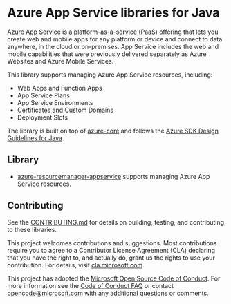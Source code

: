# Azure App Service libraries for Java

Azure App Service is a platform-as-a-service (PaaS) offering that lets you create web and mobile apps for any platform or device and connect to data anywhere, in the cloud or on-premises. App Service includes the web and mobile capabilities that were previously delivered separately as Azure Websites and Azure Mobile Services.

This library supports managing Azure App Service resources, including:

- Web Apps and Function Apps
- App Service Plans
- App Service Environments
- Certificates and Custom Domains
- Deployment Slots

The library is built on top of [azure-core](https://github.com/Azure/azure-sdk-for-java/blob/main/sdk/core/azure-core/README.md) and follows the [Azure SDK Design Guidelines for Java](https://azure.github.io/azure-sdk/java_introduction.html).

## Library

- [azure-resourcemanager-appservice](https://github.com/Azure/azure-sdk-for-java/tree/main/sdk/appservice/azure-resourcemanager-appservice/) supports managing Azure App Service resources.

## Contributing

See the [CONTRIBUTING.md](https://github.com/Azure/azure-sdk-for-java/tree/main/CONTRIBUTING.md) for details on building, testing, and contributing to these libraries.

This project welcomes contributions and suggestions. Most contributions require you to agree to a Contributor License Agreement (CLA) declaring that you have the right to, and actually do, grant us the rights to use your contribution. For details, visit [cla.microsoft.com](https://cla.microsoft.com).

This project has adopted the [Microsoft Open Source Code of Conduct](https://opensource.microsoft.com/codeofconduct/). For more information see the [Code of Conduct FAQ](https://opensource.microsoft.com/codeofconduct/faq/) or contact [opencode@microsoft.com](mailto:opencode@microsoft.com) with any additional questions or comments.